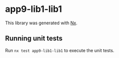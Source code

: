 # app9-lib1-lib1

This library was generated with [Nx](https://nx.dev).

## Running unit tests

Run `nx test app9-lib1-lib1` to execute the unit tests.
